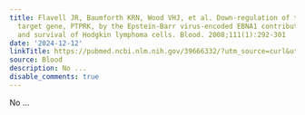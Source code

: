 ```yaml
---
title: Flavell JR, Baumforth KRN, Wood VHJ, et al. Down-regulation of the TGF-beta
  target gene, PTPRK, by the Epstein-Barr virus-encoded EBNA1 contributes to the growth
  and survival of Hodgkin lymphoma cells. Blood. 2008;111(1):292-301
date: '2024-12-12'
linkTitle: https://pubmed.ncbi.nlm.nih.gov/39666332/?utm_source=curl&utm_medium=rss&utm_campaign=journals&utm_content=7603509&fc=None&ff=20241212174419&v=2.18.0.post9+e462414
source: Blood
description: No ...
disable_comments: true
---
```

No ...
